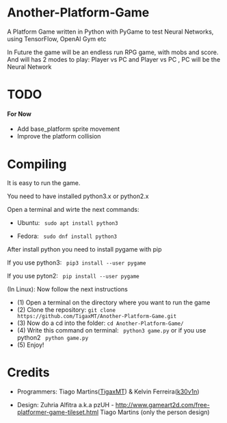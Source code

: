 # Another-Platform-Game
A Platform Game written in Python with PyGame to test Neural Networks, using TensorFlow, OpenAI Gym etc

In Future the game will be an endless run RPG game, with mobs and score. And will has 2 modes to play: Player vs PC and Player vs PC , PC will be the Neural Network
# TODO

#### For Now

* Add base_platform sprite movement
* Improve the platform collision

# Compiling

It is easy to run the game.

You need to have installed python3.x or python2.x

Open a terminal and wirte the next commands:

* Ubuntu: ` sudo apt install python3`

* Fedora: ` sudo dnf install python3`

After install python you need to install pygame with pip

If you use python3:
` pip3 install --user pygame`

If you use pyton2:
` pip install --user pygame`

(In Linux): Now follow the next instructions

* (1) Open a terminal on the directory where you want to run the game
* (2) Clone the repository: `git clone https://github.com/TigaxMT/Another-Platform-Game.git`
* (3) Now do a cd into the folder: `cd Another-Platform-Game/`
* (4) Write this command on terminal: ` python3 game.py` or if you use python2 ` python game.py`
* (5) Enjoy!  

# Credits

* Programmers: Tiago Martins([TigaxMT](https://github.com/TigaxMT "TigaxMT Profile")) & Kelvin Ferreira([k30v1n](https://github.com/k30v1n "k30v1n Profile"))

* Design: Zuhria Alfitra a.k.a pzUH - http://www.gameart2d.com/free-platformer-game-tileset.html
          Tiago Martins (only the person design)
